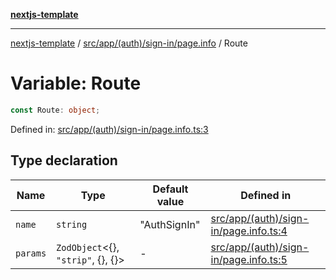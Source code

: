 [**nextjs-template**](README.md)

---

[nextjs-template](README.md) / [src/app/(auth)/sign-in/page.info](<src.app.(auth).sign-in.page.info.md>) / Route

# Variable: Route

```ts
const Route: object;
```

Defined in: [src/app/(auth)/sign-in/page.info.ts:3](<https://github.com/mariolim96/Easy-Check-In/blob/e840a4393cceae48bed5204292fc61d73f9f5dbb/src/app/(auth)/sign-in/page.info.ts#L3>)

## Type declaration

| Name                         | Type                                       | Default value | Defined in                                                                                                                                                                  |
| ---------------------------- | ------------------------------------------ | ------------- | --------------------------------------------------------------------------------------------------------------------------------------------------------------------------- |
| <a id="name"></a> `name`     | `string`                                   | "AuthSignIn"  | [src/app/(auth)/sign-in/page.info.ts:4](<https://github.com/mariolim96/Easy-Check-In/blob/e840a4393cceae48bed5204292fc61d73f9f5dbb/src/app/(auth)/sign-in/page.info.ts#L4>) |
| <a id="params"></a> `params` | `ZodObject`\<\{\}, `"strip"`, \{\}, \{\}\> | -             | [src/app/(auth)/sign-in/page.info.ts:5](<https://github.com/mariolim96/Easy-Check-In/blob/e840a4393cceae48bed5204292fc61d73f9f5dbb/src/app/(auth)/sign-in/page.info.ts#L5>) |

